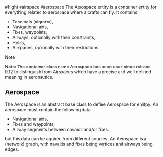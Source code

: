 #flight #airspace #aerospace
The Aerospace entity is a container entity for everything related to aerospace where aicrafts can fly. It contains:
- Terminals (airports),
- Navigational aids,
- Fixes, waypoints,
- Airways, optionally with their constraints,
- Holds,
- Airspaces, optionally with their restrictions.

> [!NOTE]
> Note: The container class name Aerospace has been used since release 0.12 to distinguish from Airspaces which have a precise and well defined meaning in aeronautics.


## Aerospace
The Aerospace is an abstract base class to define Aerospace for emitpy.
An aerospace must contain the following data
- Navigational aids,
- Fixes and waypoints,
- Airway segments between navaids and/or fixes.

but this data can be aquired from different sources.
An Aerospace is a (network) graph, with navaids and fixes being vertices and airways being edges.
